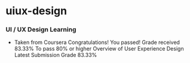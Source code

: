 # uiux-design
### UI / UX Design Learning

* Taken from Coursera
Congratulations! You passed!
Grade received 83.33%
To pass 80% or higher
Overview of User Experience Design
Latest Submission Grade 83.33%
